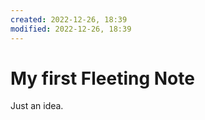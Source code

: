 ```yaml
---
created: 2022-12-26, 18:39
modified: 2022-12-26, 18:39
---
```


# My first Fleeting Note
<!-- To be deleted after Permanent Note is created -->

Just an idea.